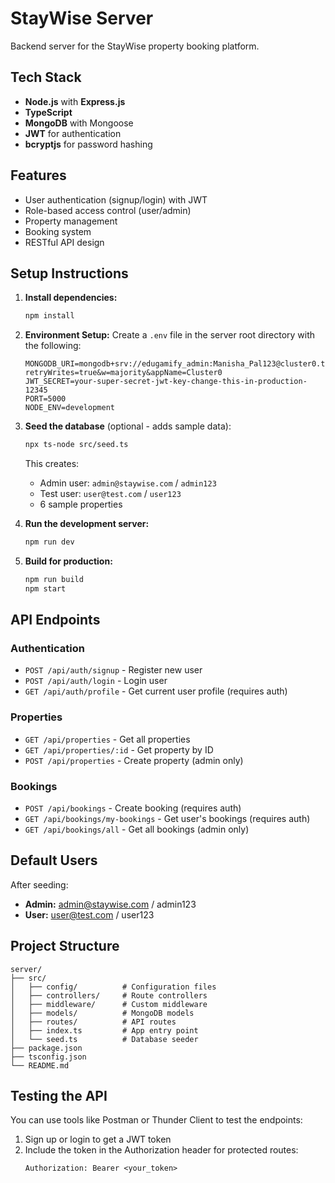 # StayWise Server

Backend server for the StayWise property booking platform.

## Tech Stack

- **Node.js** with **Express.js**
- **TypeScript**
- **MongoDB** with Mongoose
- **JWT** for authentication
- **bcryptjs** for password hashing

## Features

- User authentication (signup/login) with JWT
- Role-based access control (user/admin)
- Property management
- Booking system
- RESTful API design

## Setup Instructions

1. **Install dependencies:**
   ```bash
   npm install
   ```

2. **Environment Setup:**
   Create a `.env` file in the server root directory with the following:
   ```
   MONGODB_URI=mongodb+srv://edugamify_admin:Manisha_Pal123@cluster0.tljls16.mongodb.net/staywise?retryWrites=true&w=majority&appName=Cluster0
   JWT_SECRET=your-super-secret-jwt-key-change-this-in-production-12345
   PORT=5000
   NODE_ENV=development
   ```

3. **Seed the database** (optional - adds sample data):
   ```bash
   npx ts-node src/seed.ts
   ```
   This creates:
   - Admin user: `admin@staywise.com` / `admin123`
   - Test user: `user@test.com` / `user123`
   - 6 sample properties

4. **Run the development server:**
   ```bash
   npm run dev
   ```

5. **Build for production:**
   ```bash
   npm run build
   npm start
   ```

## API Endpoints

### Authentication
- `POST /api/auth/signup` - Register new user
- `POST /api/auth/login` - Login user
- `GET /api/auth/profile` - Get current user profile (requires auth)

### Properties
- `GET /api/properties` - Get all properties
- `GET /api/properties/:id` - Get property by ID
- `POST /api/properties` - Create property (admin only)

### Bookings
- `POST /api/bookings` - Create booking (requires auth)
- `GET /api/bookings/my-bookings` - Get user's bookings (requires auth)
- `GET /api/bookings/all` - Get all bookings (admin only)

## Default Users

After seeding:
- **Admin:** admin@staywise.com / admin123
- **User:** user@test.com / user123

## Project Structure

```
server/
├── src/
│   ├── config/          # Configuration files
│   ├── controllers/     # Route controllers
│   ├── middleware/      # Custom middleware
│   ├── models/          # MongoDB models
│   ├── routes/          # API routes
│   ├── index.ts         # App entry point
│   └── seed.ts          # Database seeder
├── package.json
├── tsconfig.json
└── README.md
```

## Testing the API

You can use tools like Postman or Thunder Client to test the endpoints:

1. Sign up or login to get a JWT token
2. Include the token in the Authorization header for protected routes:
   ```
   Authorization: Bearer <your_token>
   ```

